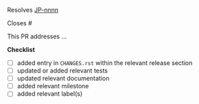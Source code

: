 <!-- If this PR closes a JIRA ticket, make sure the title starts with the JIRA issue number, 
for example JP-1234: <Fix a bug> -->
Resolves [JP-nnnn](https://jira.stsci.edu/browse/JP-nnnn)

<!-- If this PR closes a GitHub issue, reference it here by its number -->
Closes #

<!-- describe the changes comprising this PR here -->
This PR addresses ...

**Checklist**
- [ ] added entry in `CHANGES.rst` within the relevant release section
- [ ] updated or added relevant tests
- [ ] updated relevant documentation
- [ ] added relevant milestone
- [ ] added relevant label(s)
